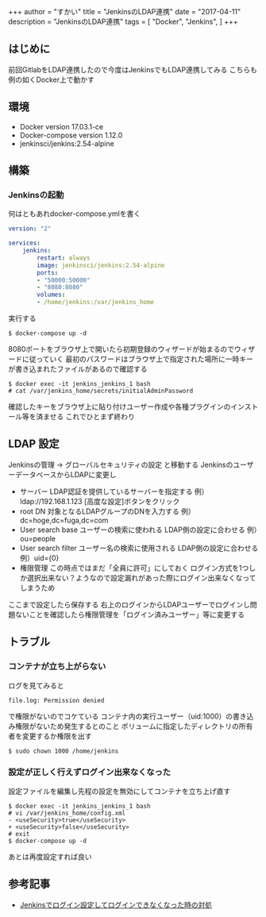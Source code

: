 +++
author = "すかい"
title = "JenkinsのLDAP連携"
date = "2017-04-11"
description = "JenkinsのLDAP連携"
tags = [
    "Docker",
    "Jenkins",
]
+++

## はじめに

前回GitlabをLDAP連携したので今度はJenkinsでもLDAP連携してみる
こちらも例の如くDocker上で動かす

## 環境

- Docker version 17.03.1-ce
- Docker-compose version 1.12.0
- jenkinsci/jenkins:2.54-alpine

## 構築

### Jenkinsの起動

何はともあれdocker-compose.ymlを書く

```yaml
version: "2"

services:
    jenkins:
        restart: always
        image: jenkinsci/jenkins:2.54-alpine
        ports:
        - "50000:50000"
        - "8080:8080"
        volumes:
        - /home/jenkins:/var/jenkins_home
```

実行する

```
$ docker-compose up -d
```

8080ポートをブラウザ上で開いたら初期登録のウィザードが始まるのでウィザードに従っていく
最初のパスワードはブラウザ上で指定された場所に一時キーが書き込まれたファイルがあるので確認する

```
$ docker exec -it jenkins_jenkins_1 bash
# cat /var/jenkins_home/secrets/initialAdminPassword
```

確認したキーをブラウザ上に貼り付けユーザー作成や各種プラグインのインストール等を済ませる
これでひとまず終わり

## LDAP 設定

Jenkinsの管理 -> グローバルセキュリティの設定 と移動する
JenkinsのユーザーデータベースからLDAPに変更し

- サーバー
  LDAP認証を提供しているサーバーを指定する
  例）ldap://192.168.1.123
  [高度な設定]ボタンをクリック
- root DN
  対象となるLDAPグループのDNを入力する
  例）dc=hoge,dc=fuga,dc=com
- User search base
  ユーザーの検索に使われる
  LDAP側の設定に合わせる
  例）ou=people
- User search filter
  ユーザー名の検索に使用される
  LDAP側の設定に合わせる
  例）uid={0}
- 権限管理
  この時点ではまだ「全員に許可」にしておく
  ログイン方式を1つしか選択出来ない？ようなので設定漏れがあった際にログイン出来なくなってしまうため

ここまで設定したら保存する
右上のログインからLDAPユーザーでログインし問題ないことを確認したら権限管理を「ログイン済みユーザー」等に変更する

## トラブル

### コンテナが立ち上がらない

ログを見てみると

```
file.log: Permission denied
```

で権限がないのでコケている
コンテナ内の実行ユーザー（uid:1000）の書き込み権限がないため発生するとのこと
ボリュームに指定したディレクトリの所有者を変更するか権限を出す

```
$ sudo chown 1000 /home/jenkins
```

### 設定が正しく行えずログイン出来なくなった

設定ファイルを編集し先程の設定を無効にしてコンテナを立ち上げ直す

```
$ docker exec -it jenkins_jenkins_1 bash
# vi /var/jenkins_home/config.xml
- <useSecurity>true</useSecurity>
+ <useSecurity>false</useSecurity>
# exit
$ docker-compose up -d
```

あとは再度設定すれば良い

## 参考記事

- [Jenkinsでログイン設定してログインできなくなった時の対処](http://qiita.com/wappy100/items/053fd584cfcd62159082)
